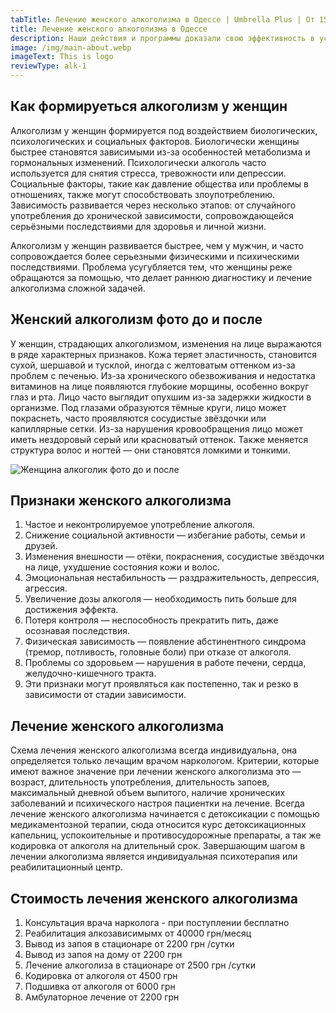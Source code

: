 ```yaml
---
tabTitle: Лечение женского алкоголизма в Одессе | Umbrella Plus | От 1500 грн
title: Лечение женского алкоголизма в Одессе
description: Наши действия и программы доказали свою эффективность в успешном лечении женского алкоголизма
image: /img/main-about.webp
imageText: This is logo
reviewType: alk-1
---
```


## Как формируеться алкоголизм у женщин

Алкоголизм у женщин формируется под воздействием биологических, психологических и социальных факторов. Биологически женщины быстрее становятся зависимыми из-за особенностей метаболизма и гормональных изменений. Психологически алкоголь часто используется для снятия стресса, тревожности или депрессии. Социальные факторы, такие как давление общества или проблемы в отношениях, также могут способствовать злоупотреблению. Зависимость развивается через несколько этапов: от случайного употребления до хронической зависимости, сопровождающейся серьёзными последствиями для здоровья и личной жизни.

Алкоголизм у женщин развивается быстрее, чем у мужчин, и часто сопровождается более серьезными физическими и психическими последствиями. Проблема усугубляется тем, что женщины реже обращаются за помощью, что делает раннюю диагностику и лечение алкоголизма сложной задачей.

## Женский алкоголизм фото до и после

У женщин, страдающих алкоголизмом, изменения на лице выражаются в ряде характерных признаков. Кожа теряет эластичность, становится сухой, шершавой и тусклой, иногда с желтоватым оттенком из-за проблем с печенью. Из-за хронического обезвоживания и недостатка витаминов на лице появляются глубокие морщины, особенно вокруг глаз и рта. Лицо часто выглядит опухшим из-за задержки жидкости в организме. Под глазами образуются тёмные круги, лицо может покраснеть, часто проявляются сосудистые звёздочки или капиллярные сетки. Из-за нарушения кровообращения лицо может иметь нездоровый серый или красноватый оттенок. Также меняется структура волос и ногтей — они становятся ломкими и тонкими.

![Женщина алкоголик фото до и после](/img/genshina-alc.jpg)

## Признаки женского алкоголизма

1. Частое и неконтролируемое употребление алкоголя.
2. Снижение социальной активности — избегание работы, семьи и друзей.
3. Изменения внешности — отёки, покраснения, сосудистые звёздочки на лице, ухудшение состояния кожи и волос.
4. Эмоциональная нестабильность — раздражительность, депрессия, агрессия.
5. Увеличение дозы алкоголя — необходимость пить больше для достижения эффекта.
6. Потеря контроля — неспособность прекратить пить, даже осознавая последствия.
7. Физическая зависимость — появление абстинентного синдрома (тремор, потливость, головные боли) при отказе от алкоголя.
8. Проблемы со здоровьем — нарушения в работе печени, сердца, желудочно-кишечного тракта.
9. Эти признаки могут проявляться как постепенно, так и резко в зависимости от стадии зависимости.

## Лечение женского алкоголизма

Схема лечения женского алкоголизма всегда индивидуальна, она определяется только лечащим врачом наркологом. Критерии, которые имеют важное значение при лечении женского алкоголизма это — возраст, длительность употребления, длительность запоев, максимальный дневной объем выпитого, наличие хронических заболеваний и психического настроя пациентки на лечение. Всегда лечение женского алкоголизма начинается с детоксикации с помощью медикаментозной терапии, сюда относится курс детоксикационных капельниц, успокоительные и противосудорожные препараты, а так же кодировка от алкоголя на длительный срок. Завершающим шагом в лечении алкоголизма является индивидуальная психотерапия или реабилитационный центр.

## Стоимость лечения женского алкоголизма

1. Консультация врача нарколога - при поступлении бесплатно
2. Реабилитация алкозависимымх от 40000 грн/месяц
3. Вывод из запоя в стационаре от 2200 грн /сутки
4. Вывод из запоя на дому от 2200 грн
5. Лечение алкоголиза в стационаре от 2500 грн /сутки
6. Кодировка от алкоголя от 4500 грн
7. Подшивка от алкоголя от 6000 грн
8. Амбулаторное лечение от 2200 грн
